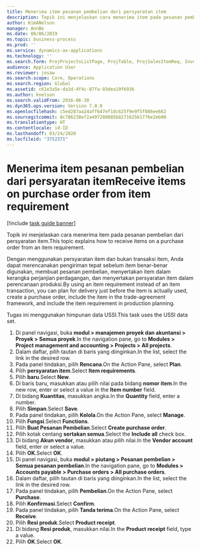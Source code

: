 ```yaml
---
title: Menerima item pesanan pembelian dari persyaratan item
description: Topik ini menjelaskan cara menerima item pada pesanan pembelian dari persyaratan item.
author: KimANelson
manager: AnnBe
ms.date: 08/06/2019
ms.topic: business-process
ms.prod: ''
ms.service: dynamics-ax-applications
ms.technology: ''
ms.search.form: ProjProjectsListPage, ProjTable, ProjSalesItemReq, InventItemIdLookupSimple, PurchCreateFromSalesOrder, VendAccountItemLookup, PurchTable, PurchEditLines
audience: Application User
ms.reviewer: josaw
ms.search.scope: Core, Operations
ms.search.region: Global
ms.assetid: c61e3a5e-da3d-4f4c-87fa-03dea19f6936
ms.author: knelson
ms.search.validFrom: 2016-06-30
ms.dyn365.ops.version: Version 7.0.0
ms.openlocfilehash: c5ed287aa24aff647ef1dc625f9e9f5f086ee662
ms.sourcegitcommit: 8c786230ef2a497280885b827162561776e2eb00
ms.translationtype: HT
ms.contentlocale: id-ID
ms.lasthandoff: 03/24/2020
ms.locfileid: "3752371"
---
```

# <a name="receive-items-on-purchase-order-from-item-requirement"></a><span data-ttu-id="defaa-103">Menerima item pesanan pembelian dari persyaratan item</span><span class="sxs-lookup"><span data-stu-id="defaa-103">Receive items on purchase order from item requirement</span></span>

[!include [task guide banner](../../includes/task-guide-banner.md)]

<span data-ttu-id="defaa-104">Topik ini menjelaskan cara menerima item pada pesanan pembelian dari persyaratan item.</span><span class="sxs-lookup"><span data-stu-id="defaa-104">This topic explains how to receive items on a purchase order from an item requirement.</span></span>

<span data-ttu-id="defaa-105">Dengan menggunakan persyaratan item dan bukan transaksi item, Anda dapat merencanakan pengiriman tepat sebelum item benar-benar digunakan, membuat pesanan pembelian, menyertakan item dalam kerangka perjanjian perdagangan, dan menyertakan persyaratan item dalam perencanaan produksi.</span><span class="sxs-lookup"><span data-stu-id="defaa-105">By using an item requirement instead of an item transaction, you can plan for delivery just before the item is actually used, create a purchase order, include the item in the trade-agreement framework, and include the item requirement in production planning.</span></span> 

<span data-ttu-id="defaa-106">Tugas ini menggunakan himpunan data USSI.</span><span class="sxs-lookup"><span data-stu-id="defaa-106">This task uses the USSI data set.</span></span>

1. <span data-ttu-id="defaa-107">Di panel navigasi, buka **modul > manajemen proyek dan akuntansi > Proyek > Semua proyek**.</span><span class="sxs-lookup"><span data-stu-id="defaa-107">In the navigation pane, go to **Modules > Project management and accounting > Projects > All projects**.</span></span>
2. <span data-ttu-id="defaa-108">Dalam daftar, pilih tautan di baris yang diinginkan.</span><span class="sxs-lookup"><span data-stu-id="defaa-108">In the list, select the link in the desired row.</span></span>
3. <span data-ttu-id="defaa-109">Pada panel tindakan, pilih **Rencana**.</span><span class="sxs-lookup"><span data-stu-id="defaa-109">On the Action Pane, select **Plan**.</span></span>
4. <span data-ttu-id="defaa-110">Pilih **persyaratan item**.</span><span class="sxs-lookup"><span data-stu-id="defaa-110">Select **Item requirements**.</span></span>
5. <span data-ttu-id="defaa-111">Pilih **baru**.</span><span class="sxs-lookup"><span data-stu-id="defaa-111">Select **New**.</span></span>
6. <span data-ttu-id="defaa-112">Di baris baru, masukkan atau pilih nilai pada bidang **nomor item**.</span><span class="sxs-lookup"><span data-stu-id="defaa-112">In the new row, enter or select a value in the **Item number** field.</span></span>
7. <span data-ttu-id="defaa-113">Di bidang **Kuantitas**, masukkan angka.</span><span class="sxs-lookup"><span data-stu-id="defaa-113">In the **Quantity** field, enter a number.</span></span>
8. <span data-ttu-id="defaa-114">Pilih **Simpan**.</span><span class="sxs-lookup"><span data-stu-id="defaa-114">Select **Save**.</span></span>
9. <span data-ttu-id="defaa-115">Pada panel tindakan, pilih **Kelola**.</span><span class="sxs-lookup"><span data-stu-id="defaa-115">On the Action Pane, select **Manage**.</span></span>
10. <span data-ttu-id="defaa-116">Pilih **Fungsi**.</span><span class="sxs-lookup"><span data-stu-id="defaa-116">Select **Functions**.</span></span>
11. <span data-ttu-id="defaa-117">Pilih **Buat Pesanan Pembelian**.</span><span class="sxs-lookup"><span data-stu-id="defaa-117">Select **Create purchase order**.</span></span>
12. <span data-ttu-id="defaa-118">Pilih kotak centang **sertakan semua**.</span><span class="sxs-lookup"><span data-stu-id="defaa-118">Select the **Include all** check box.</span></span>
13. <span data-ttu-id="defaa-119">Di bidang **Akun vendor**, masukkan atau pilih nilai.</span><span class="sxs-lookup"><span data-stu-id="defaa-119">In the **Vendor account** field, enter or select a value.</span></span>
14. <span data-ttu-id="defaa-120">Pilih **OK**.</span><span class="sxs-lookup"><span data-stu-id="defaa-120">Select **OK**.</span></span>
15. <span data-ttu-id="defaa-121">Di panel navigasi, buka **modul > piutang > Pesanan pembelian > Semua pesanan pembelian**.</span><span class="sxs-lookup"><span data-stu-id="defaa-121">In the navigation pane, go to **Modules > Accounts payable > Purchase orders > All purchase orders**.</span></span>
16. <span data-ttu-id="defaa-122">Dalam daftar, pilih tautan di baris yang diinginkan.</span><span class="sxs-lookup"><span data-stu-id="defaa-122">In the list, select the link in the desired row.</span></span>
17. <span data-ttu-id="defaa-123">Pada panel tindakan, pilih **Pembelian**.</span><span class="sxs-lookup"><span data-stu-id="defaa-123">On the Action Pane, select **Purchase**.</span></span>
18. <span data-ttu-id="defaa-124">Pilih **Konfirmasi**.</span><span class="sxs-lookup"><span data-stu-id="defaa-124">Select **Confirm**.</span></span>
19. <span data-ttu-id="defaa-125">Pada panel tindakan, pilih **Tanda terima**.</span><span class="sxs-lookup"><span data-stu-id="defaa-125">On the Action Pane, select **Receive**.</span></span>
20. <span data-ttu-id="defaa-126">Pilih **Resi produk**.</span><span class="sxs-lookup"><span data-stu-id="defaa-126">Select **Product receipt**.</span></span>
21. <span data-ttu-id="defaa-127">Di bidang **Resi produk**, masukkan nilai.</span><span class="sxs-lookup"><span data-stu-id="defaa-127">In the **Product receipt** field, type a value.</span></span>
22. <span data-ttu-id="defaa-128">Pilih **OK**.</span><span class="sxs-lookup"><span data-stu-id="defaa-128">Select **OK**.</span></span>

